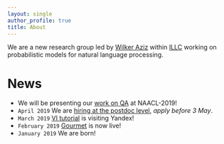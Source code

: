 ```yaml
---
layout: single
author_profile: true
title: About
---
```


We are a new research group led by [Wilker Aziz](http://wilkeraziz.github.io) within [ILLC](http://www.illc.uva.nl) working on probabilistic models for natural language processing. 


# News

* We will be presenting our [work on QA](/papers) at NAACL-2019!
* `April 2019` We are [hiring at the postdoc level](https://www.uva.nl/shared-content/uva/en/vacancies/2019/03/19-171-postdoctoral-researcher-in-neural-machine-translation.html), *apply before 3 May*.
* `March 2019` [VI tutorial](/vitutorial/yandex) is visiting Yandex!
* `February 2019` [Gourmet](https://gourmet-project.eu) is now live!
* `January 2019` We are born!

